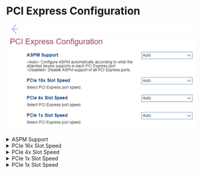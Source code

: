 # PCI Express Configuration #
![](./img/pciexpressconfig.png)

<details><summary>ASPM Support</summary>
One of 2 possible states for ASPM (Active State Power Management) Support:

1. **Auto** – configure ASPM automatically according to what the attached device supports in each PCI (Peripheral Component Interconnect) Express port. Default.
2. Disabled – Disable ASPM support of all PCI Express ports. 

| WMI Setting name | Values | SVP Req'd | AMD/Intel |
|:---|:---|:---|:---|
|  |  |  | Both |
</details>


<details><summary>PCIe 16x Slot Speed</summary>
One of 5 options to select PCI Express port speed:

1. **Auto** – Default. 
2. Gen 1
3. Gen 2
4. Gen 3
5. Gen 4

| WMI Setting name | Values | SVP Req'd | AMD/Intel |
|:---|:---|:---|:---|
|  |  |  | Both |
</details>


<details><summary>PCIe 4x Slot Speed</summary>
One of 4 options to select PCI Express port speed:

1. **Auto** – Default. 
2. Gen 1
3. Gen 2
4. Gen 3

| WMI Setting name | Values | SVP Req'd | AMD/Intel |
|:---|:---|:---|:---|
|  |  |  | Both |
</details>


<details><summary>PCIe 1x Slot Speed</summary>
One of 4 options to select PCI Express port speed:

1. **Auto** – Default. 
2. Gen 1
3. Gen 2
4. Gen 3

| WMI Setting name | Values | SVP Req'd | AMD/Intel |
|:---|:---|:---|:---|
|  |  |  | Both |
</details>


<details><summary>PCIe 1x Slot Speed</summary>
The xx is the item name based on the motherboard silkscreen.<br>
One of 4 options:

1. **Auto** – Default. 
2. Gen 1
3. Gen 2
4. Gen 3

| WMI Setting name | Values | SVP Req'd | AMD/Intel |
|:---|:---|:---|:---|
|  |  |  | Both |
</details>